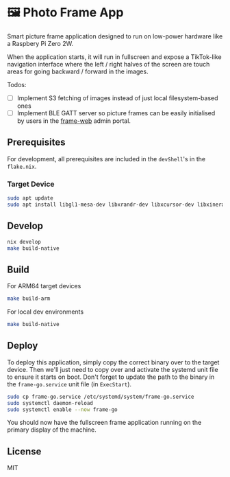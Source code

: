 # 🖼 Photo Frame App

Smart picture frame application designed to run on low-power hardware like a
Raspbery Pi Zero 2W.

When the application starts, it will run in fullscreen and expose a TikTok-like navigation
interface where the left / right halves of the screen are touch areas for going
backward / forward in the images.

Todos:

- [ ] Implement S3 fetching of images instead of just local filesystem-based ones
- [ ] Implement BLE GATT server so picture frames can be easily initialised by users in the
  [frame-web](https://github.com/ndom91/frame-web) admin portal.

## Prerequisites

For development, all prerequisites are included in the `devShell`'s in the `flake.nix`.

### Target Device

```bash
sudo apt update
sudo apt install libgl1-mesa-dev libxrandr-dev libxcursor-dev libxinerama-dev libxi-dev libxxf86vm-dev
```

## Develop

```bash
nix develop
make build-native
```

## Build

For ARM64 target devices

```bash
make build-arm
```

For local dev environments

```bash
make build-native
```

## Deploy

To deploy this application, simply copy the correct binary over to the target
device. Then we'll just need to copy over and activate the systemd unit file to
ensure it starts on boot. Don't forget to update the path to the binary in the
`frame-go.service` unit file (in `ExecStart`).

```bash
sudo cp frame-go.service /etc/systemd/system/frame-go.service
sudo systemctl daemon-reload
sudo systemctl enable --now frame-go
```

You should now have the fullscreen frame application running on the primary
display of the machine.

## License

MIT

